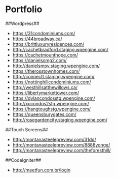 # Portfolio


##Wordpress##

- https://31condominiums.com/
- https://44broadway.ca/
- https://brittluxuryresidences.com/
- http://cachetbradford.staging.wpengine.com/
- https://cachetmounthope.com/
- https://danielsomg2.com/
- http://danielsmpv.staging.wpengine.com/
- https://therosstownhomes.com/
- http://connectt.staging.wpengine.com/
- https://nottinghillcondominiums.com/
- http://westhillsatthewillows.ca/
- https://libertymarkettower.com/
- https://dylancondosstg.wpengine.com/
- http://xocondos2stg.wpengine.com/
- https://hangtoughstg.wpengine.com/
- https://queensburygates.com/
- http://rosegardencity.staging.wpengine.com/

##Touch Screens##

- http://montanasteelepreview.com/31dd/
- http://montanasteelepreview.com/8888yonge/
- http://montanasteelepreview.com/theforesthill/

##CodeIgniter##

- http://meetfun.com.br/login

